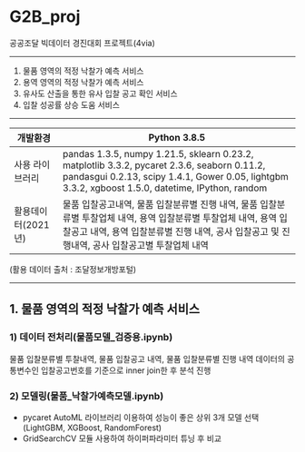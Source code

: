 # G2B_proj
공공조달 빅데이터 경진대회 프로젝트(4via)

---

1) 물품 영역의 적정 낙찰가 예측 서비스
2) 용역 영역의 적정 낙찰가 예측 서비스 
3) 유사도 산출을 통한 유사 입찰 공고 확인 서비스
4) 입찰 성공률 상승 도움 서비스

---

|개발환경|Python 3.8.5|
|---|---|
|사용 라이브러리|pandas 1.3.5, numpy 1.21.5, sklearn 0.23.2, matplotlib 3.3.2, pycaret 2.3.6, seaborn 0.11.2, pandasgui 0.2.13, scipy 1.4.1, Gower 0.05, lightgbm 3.3.2, xgboost 1.5.0, datetime, IPython, random|
|활용데이터(2021년)|물품 입찰공고내역, 물품 입찰분류별 진행 내역, 물품 입찰분류별 투찰업체 내역, 용역 입찰분류별 투찰업체 내역, 용역 입찰공고 내역, 용역 입찰분류별 진행 내역, 공사 입찰공고 및 진행내역, 공사 입찰공고별 투찰업체 내역|
(활용 데이터 출처 : 조달정보개방포털)

---

## 1. 물품 영역의 적정 낙찰가 예측 서비스
  ### 1) 데이터 전처리(물품모델_검증용.ipynb)
물품 입찰분류별 투찰내역, 물품 입찰공고 내역, 물품 입찰분류별 진행 내역 데이터의 공통변수인 입찰공고번호를      기준으로 inner join한 후 분석 진행
  ### 2) 모델링(물품_낙찰가예측모델.ipynb)
- pycaret AutoML 라이브러리 이용하여 성능이 좋은 상위 3개 모델 선택(LightGBM, XGBoost, RandomForest)
- GridSearchCV 모듈 사용하여 하이퍼파라미터 튜닝 후 비교
